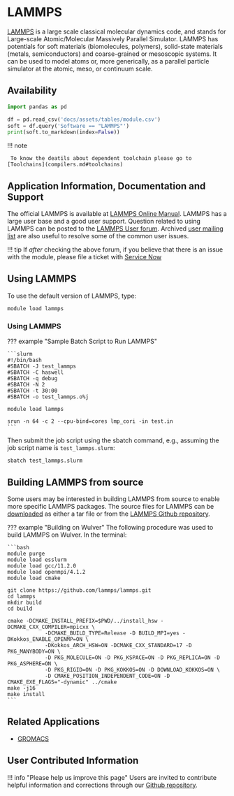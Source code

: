 # LAMMPS

[LAMMPS](https://lammps.sandia.gov/) is a large scale classical
molecular dynamics code, and stands for Large-scale Atomic/Molecular Massively
Parallel Simulator.  LAMMPS has potentials for soft materials (biomolecules,
polymers), solid-state materials (metals, semiconductors) and coarse-grained or
mesoscopic systems. It can be used to model atoms or, more generically, as a
parallel particle simulator at the atomic, meso, or continuum scale.

## Availability

```python exec="on"
import pandas as pd

df = pd.read_csv('docs/assets/tables/module.csv')
soft = df.query('Software == "LAMMPS"')
print(soft.to_markdown(index=False))
```

!!! note

     To know the deatils about dependent toolchain please go to [Toolchains](compilers.md#toolchains)


## Application Information, Documentation and Support

The official LAMMPS is available at [LAMMPS Online Manual](https://lammps.sandia.gov/doc/Manual.html). 
LAMMPS has a large user base and a good user support. 
Question related to using LAMMPS can be posted to the [LAMMPS User forum](https://matsci.org/c/lammps/40). 
Archived [user mailing list](https://sourceforge.net/p/lammps/mailman/lammps-users/) are also useful to resolve 
some of the common user issues. 

!!! tip
    If *after* checking the above forum, if you believe that there is an issue
    with the module, please file a ticket with [Service Now](mailto:hpc@njit.edu)


## Using LAMMPS 

To use the default version of LAMMPS, type:

```console
module load lammps
```

### Using LAMMPS

??? example "Sample Batch Script to Run LAMMPS"

    ```slurm
    #!/bin/bash
    #SBATCH -J test_lammps
    #SBATCH -C haswell
    #SBATCH -q debug
    #SBATCH -N 2
    #SBATCH -t 30:00
    #SBATCH -o test_lammps.o%j

    module load lammps

    srun -n 64 -c 2 --cpu-bind=cores lmp_cori -in test.in
    ```

Then submit the job script using the sbatch command, e.g., assuming the job
script name is `test_lammps.slurm`:

```console
sbatch test_lammps.slurm
```

## Building LAMMPS from source

Some users may be interested in building LAMMPS from source to enable more specific LAMMPS packages. 
The source files for LAMMPS can be [downloaded](https://www.lammps.org/download.html) as either a tar file 
or from the [LAMMPS Github repository](https://github.com/lammps/lammps). 

??? example "Building on Wulver"
	The following procedure was used to build LAMMPS on Wulver. 
    In the terminal:

    ```bash
    module purge
    module load esslurm
    module load gcc/11.2.0
    module load openmpi/4.1.2
    module load cmake

    git clone https://github.com/lammps/lammps.git
    cd lammps
    mkdir build
    cd build

    cmake -DCMAKE_INSTALL_PREFIX=$PWD/../install_hsw -DCMAKE_CXX_COMPILER=mpicxx \
                -DCMAKE_BUILD_TYPE=Release -D BUILD_MPI=yes -DKokkos_ENABLE_OPENMP=ON \
                -DKokkos_ARCH_HSW=ON -DCMAKE_CXX_STANDARD=17 -D PKG_MANYBODY=ON \
                -D PKG_MOLECULE=ON -D PKG_KSPACE=ON -D PKG_REPLICA=ON -D PKG_ASPHERE=ON \
                -D PKG_RIGID=ON -D PKG_KOKKOS=ON -D DOWNLOAD_KOKKOS=ON \
                -D CMAKE_POSITION_INDEPENDENT_CODE=ON -D CMAKE_EXE_FLAGS="-dynamic" ../cmake
    make -j16
    make install
    ```

## Related Applications

* [GROMACS](gromacs.md)

## User Contributed Information

!!! info "Please help us improve this page"
        Users are invited to contribute helpful information and corrections
        through our [Github repository](https://github.com/arcs-njit-edu/Docs/blob/main/CONTRIBUTING.md).



